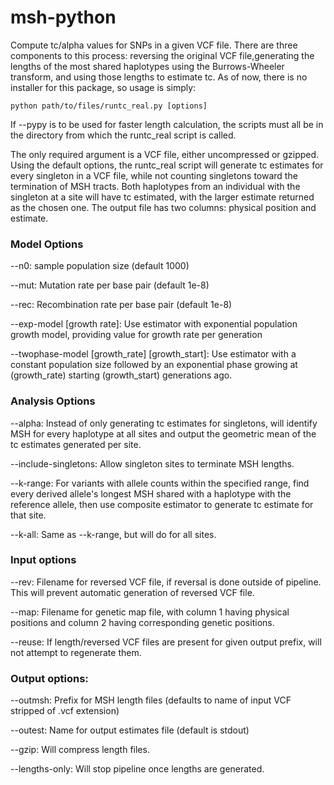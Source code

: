 # msh-python

Compute tc/alpha values for SNPs in a given VCF file. There are three components to this process: reversing the original VCF 
file,generating the lengths of the most shared haplotypes using the Burrows-Wheeler transform, and using those lengths to 
estimate tc. As of now, there is no installer for this package, so usage is simply: 
```
python path/to/files/runtc_real.py [options]
```
If --pypy is to be used for faster length calculation, the scripts must all be in the directory from which the runtc_real 
script is called.

The only required argument is a VCF file, either uncompressed or gzipped. Using the default options, the runtc_real script will 
generate tc estimates for every singleton in a VCF file, while not counting singletons toward the termination of MSH tracts. 
Both haplotypes from an individual with the singleton at a site will have tc estimated, with the larger estimate returned as
the chosen one. The output file has two columns: physical position and estimate. 

### Model Options
--n0: sample population size (default 1000)

--mut: Mutation rate per base pair (default 1e-8)

--rec: Recombination rate per base pair (default 1e-8)

--exp-model [growth rate]: Use estimator with exponential population growth model, providing value for growth rate
per generation

--twophase-model [growth_rate] [growth_start]: Use estimator with a constant population size followed by an exponential 
phase growing at (growth_rate) starting (growth_start) generations ago.

### Analysis Options

--alpha: Instead of only generating tc estimates for singletons, will identify MSH for every haplotype at all sites and 
output the geometric mean of the tc estimates generated per site.

--include-singletons: Allow singleton sites to terminate MSH lengths.

--k-range: For variants with allele counts within the specified range, find every derived allele's longest MSH shared with a haplotype with the reference allele, then use composite estimator to generate tc estimate for that site.

--k-all: Same as --k-range, but will do for all sites.

### Input options

--rev: Filename for reversed VCF file, if reversal is done outside of pipeline. This will prevent automatic generation of 
reversed VCF file.

--map: Filename for genetic map file, with column 1 having physical positions and column 2 having corresponding genetic 
positions.

--reuse: If length/reversed VCF files are present for given output prefix, will not attempt to regenerate them.

### Output options:

--outmsh: Prefix for MSH length files (defaults to name of input VCF stripped of .vcf extension)

--outest: Name for output estimates file (default is stdout)

--gzip: Will compress length files.

--lengths-only: Will stop pipeline once lengths are generated.


